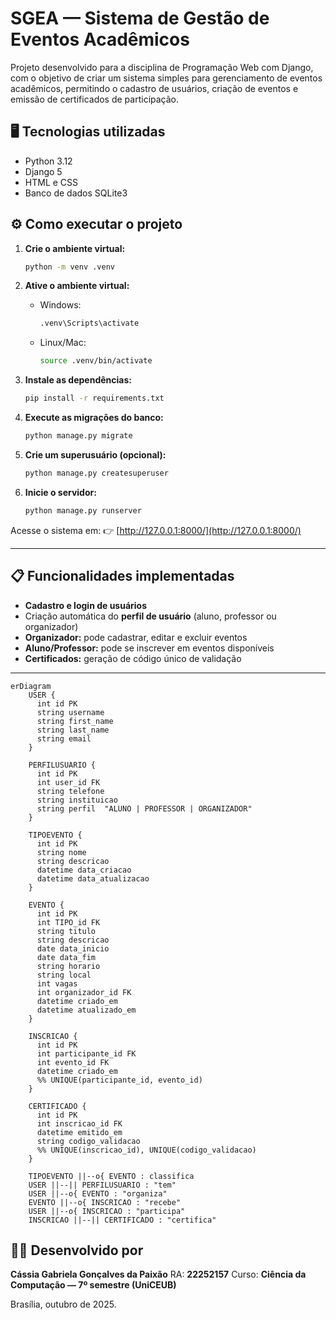 # SGEA — Sistema de Gestão de Eventos Acadêmicos

Projeto desenvolvido para a disciplina de Programação Web com Django, com o objetivo de criar um sistema simples para gerenciamento de eventos acadêmicos, permitindo o cadastro de usuários, criação de eventos e emissão de certificados de participação.

## 🖥️ Tecnologias utilizadas
- Python 3.12
- Django 5
- HTML e CSS
- Banco de dados SQLite3

## ⚙️ Como executar o projeto

1. **Crie o ambiente virtual:**
   ```bash
   python -m venv .venv
   
2. **Ative o ambiente virtual:**

   * Windows:

     ```bash
     .venv\Scripts\activate
     ```
   * Linux/Mac:

     ```bash
     source .venv/bin/activate
     ```
3. **Instale as dependências:**

   ```bash
   pip install -r requirements.txt
   ```
4. **Execute as migrações do banco:**

   ```bash
   python manage.py migrate
   ```
5. **Crie um superusuário (opcional):**

   ```bash
   python manage.py createsuperuser
   ```
6. **Inicie o servidor:**

   ```bash
   python manage.py runserver
   ```

Acesse o sistema em:
👉 [http://127.0.0.1:8000/](http://127.0.0.1:8000/)

---

## 📋 Funcionalidades implementadas

* **Cadastro e login de usuários**
* Criação automática do **perfil de usuário** (aluno, professor ou organizador)
* **Organizador:** pode cadastrar, editar e excluir eventos
* **Aluno/Professor:** pode se inscrever em eventos disponíveis
* **Certificados:** geração de código único de validação

---

```mermaid
erDiagram
    USER {
      int id PK
      string username
      string first_name
      string last_name
      string email
    }

    PERFILUSUARIO {
      int id PK
      int user_id FK
      string telefone
      string instituicao
      string perfil  "ALUNO | PROFESSOR | ORGANIZADOR"
    }

    TIPOEVENTO {
      int id PK
      string nome
      string descricao
      datetime data_criacao
      datetime data_atualizacao
    }

    EVENTO {
      int id PK
      int TIPO_id FK
      string titulo
      string descricao
      date data_inicio
      date data_fim
      string horario
      string local
      int vagas
      int organizador_id FK
      datetime criado_em
      datetime atualizado_em
    }

    INSCRICAO {
      int id PK
      int participante_id FK
      int evento_id FK
      datetime criado_em
      %% UNIQUE(participante_id, evento_id)
    }

    CERTIFICADO {
      int id PK
      int inscricao_id FK
      datetime emitido_em
      string codigo_validacao
      %% UNIQUE(inscricao_id), UNIQUE(codigo_validacao)
    }

    TIPOEVENTO ||--o{ EVENTO : classifica
    USER ||--|| PERFILUSUARIO : "tem"
    USER ||--o{ EVENTO : "organiza"
    EVENTO ||--o{ INSCRICAO : "recebe"
    USER ||--o{ INSCRICAO : "participa"
    INSCRICAO ||--|| CERTIFICADO : "certifica"

```


## 👩‍💻 Desenvolvido por

**Cássia Gabriela Gonçalves da Paixão**
RA: **22252157**
Curso: **Ciência da Computação — 7º semestre (UniCEUB)**

Brasília, outubro de 2025.
